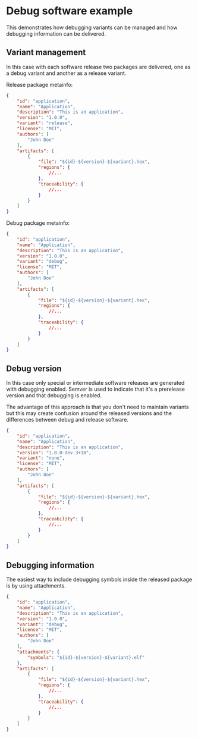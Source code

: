 # Debug software example

This demonstrates how debugging variants can be managed and how debugging
information can be delivered.

## Variant management

In this case with each software release two packages are delivered, one as a
debug variant and another as a release variant.

Release package metainfo:

```json
{
    "id": "application",
    "name": "Application",
    "description": "This is an application",
    "version": "1.0.0",
    "variant": "release",
    "license": "MIT",
    "authors": [
        "John Doe"
    ],
    "artifacts": [
        {
            "file": "${id}-${version}-${variant}.hex",
            "regions": {
                //...
            },
            "traceability": {
                //...
            }
        }
    ]
}
```

Debug package metainfo:

```json
{
    "id": "application",
    "name": "Application",
    "description": "This is an application",
    "version": "1.0.0",
    "variant": "debug",
    "license": "MIT",
    "authors": [
        "John Doe"
    ],
    "artifacts": [
        {
            "file": "${id}-${version}-${variant}.hex",
            "regions": {
                //...
            },
            "traceability": {
                //...
            }
        }
    ]
}
```

## Debug version

In this case only special or intermediate software releases are generated with
debugging enabled. Semver is used to indicate that it's a prerelease version and
that debugging is enabled.

The advantage of this approach is that you don't need to maintain variants but
this may create confusion around the released versions and the differences
between debug and release software.

```json
{
    "id": "application",
    "name": "Application",
    "description": "This is an application",
    "version": "1.0.0-dev.3+18",
    "variant": "none",
    "license": "MIT",
    "authors": [
        "John Doe"
    ],
    "artifacts": [
        {
            "file": "${id}-${version}-${variant}.hex",
            "regions": {
                //...
            },
            "traceability": {
                //...
            }
        }
    ]
}
```

## Debugging information

The easiest way to include debugging symbols inside the released package is by
using attachments.

```json
{
    "id": "application",
    "name": "Application",
    "description": "This is an application",
    "version": "1.0.0",
    "variant": "debug",
    "license": "MIT",
    "authors": [
        "John Doe"
    ],
    "attachments": {
        "symbols": "${id}-${version}-${variant}.elf"
    },
    "artifacts": [
        {
            "file": "${id}-${version}-${variant}.hex",
            "regions": {
                //...
            },
            "traceability": {
                //...
            }
        }
    ]
}
```
